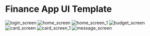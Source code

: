 #  Finance App UI Template

![login_screen](https://user-images.githubusercontent.com/42969853/236756183-077102f1-86b9-4862-80e6-4fd2a41e7775.png) ![home_screen](https://user-images.githubusercontent.com/42969853/236756270-b3325e99-7a76-4130-99cc-50c6875fb964.png) ![home_screen_1](https://user-images.githubusercontent.com/42969853/236756305-e1226658-8812-4aa5-ab42-0864d6d98a11.png) ![budget_screen](https://user-images.githubusercontent.com/42969853/236756359-d4e1483d-f63f-4951-8bb5-d83eee1ff8e8.png) ![card_screen](https://user-images.githubusercontent.com/42969853/236756417-a0440abf-59de-4be6-9465-6f064c3fda94.png) ![card_screen_1](https://user-images.githubusercontent.com/42969853/236758806-b83ccf7d-9e03-402c-9412-d7551f32028a.png) ![message_screen](https://user-images.githubusercontent.com/42969853/236756470-d506827d-6dba-411f-b282-c83f121ce5ac.png)
 
